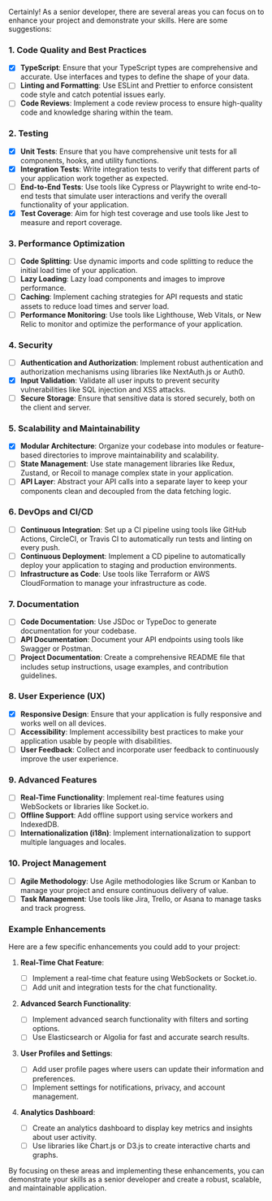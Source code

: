 Certainly! As a senior developer, there are several areas you can focus on to enhance your project and demonstrate your skills. Here are some suggestions:

### 1. **Code Quality and Best Practices**

- [x] **TypeScript**: Ensure that your TypeScript types are comprehensive and accurate. Use interfaces and types to define the shape of your data.
- [ ] **Linting and Formatting**: Use ESLint and Prettier to enforce consistent code style and catch potential issues early.
- [ ] **Code Reviews**: Implement a code review process to ensure high-quality code and knowledge sharing within the team.

### 2. **Testing**

- [x] **Unit Tests**: Ensure that you have comprehensive unit tests for all components, hooks, and utility functions.
- [x] **Integration Tests**: Write integration tests to verify that different parts of your application work together as expected.
- [ ] **End-to-End Tests**: Use tools like Cypress or Playwright to write end-to-end tests that simulate user interactions and verify the overall functionality of your application.
- [x] **Test Coverage**: Aim for high test coverage and use tools like Jest to measure and report coverage.

### 3. **Performance Optimization**

- [ ] **Code Splitting**: Use dynamic imports and code splitting to reduce the initial load time of your application.
- [ ] **Lazy Loading**: Lazy load components and images to improve performance.
- [ ] **Caching**: Implement caching strategies for API requests and static assets to reduce load times and server load.
- [ ] **Performance Monitoring**: Use tools like Lighthouse, Web Vitals, or New Relic to monitor and optimize the performance of your application.

### 4. **Security**

- [ ] **Authentication and Authorization**: Implement robust authentication and authorization mechanisms using libraries like NextAuth.js or Auth0.
- [x] **Input Validation**: Validate all user inputs to prevent security vulnerabilities like SQL injection and XSS attacks.
- [ ] **Secure Storage**: Ensure that sensitive data is stored securely, both on the client and server.

### 5. **Scalability and Maintainability**

- [x] **Modular Architecture**: Organize your codebase into modules or feature-based directories to improve maintainability and scalability.
- [ ] **State Management**: Use state management libraries like Redux, Zustand, or Recoil to manage complex state in your application.
- [ ] **API Layer**: Abstract your API calls into a separate layer to keep your components clean and decoupled from the data fetching logic.

### 6. **DevOps and CI/CD**

- [ ] **Continuous Integration**: Set up a CI pipeline using tools like GitHub Actions, CircleCI, or Travis CI to automatically run tests and linting on every push.
- [ ] **Continuous Deployment**: Implement a CD pipeline to automatically deploy your application to staging and production environments.
- [ ] **Infrastructure as Code**: Use tools like Terraform or AWS CloudFormation to manage your infrastructure as code.

### 7. **Documentation**

- [ ] **Code Documentation**: Use JSDoc or TypeDoc to generate documentation for your codebase.
- [ ] **API Documentation**: Document your API endpoints using tools like Swagger or Postman.
- [ ] **Project Documentation**: Create a comprehensive README file that includes setup instructions, usage examples, and contribution guidelines.

### 8. **User Experience (UX)**

- [x] **Responsive Design**: Ensure that your application is fully responsive and works well on all devices.
- [ ] **Accessibility**: Implement accessibility best practices to make your application usable by people with disabilities.
- [ ] **User Feedback**: Collect and incorporate user feedback to continuously improve the user experience.

### 9. **Advanced Features**

- [ ] **Real-Time Functionality**: Implement real-time features using WebSockets or libraries like Socket.io.
- [ ] **Offline Support**: Add offline support using service workers and IndexedDB.
- [ ] **Internationalization (i18n)**: Implement internationalization to support multiple languages and locales.

### 10. **Project Management**

- [ ] **Agile Methodology**: Use Agile methodologies like Scrum or Kanban to manage your project and ensure continuous delivery of value.
- [ ] **Task Management**: Use tools like Jira, Trello, or Asana to manage tasks and track progress.

### Example Enhancements

Here are a few specific enhancements you could add to your project:

1. **Real-Time Chat Feature**:

   - [ ] Implement a real-time chat feature using WebSockets or Socket.io.
   - [ ] Add unit and integration tests for the chat functionality.

2. **Advanced Search Functionality**:

   - [ ] Implement advanced search functionality with filters and sorting options.
   - [ ] Use Elasticsearch or Algolia for fast and accurate search results.

3. **User Profiles and Settings**:

   - [ ] Add user profile pages where users can update their information and preferences.
   - [ ] Implement settings for notifications, privacy, and account management.

4. **Analytics Dashboard**:
   - [ ] Create an analytics dashboard to display key metrics and insights about user activity.
   - [ ] Use libraries like Chart.js or D3.js to create interactive charts and graphs.

By focusing on these areas and implementing these enhancements, you can demonstrate your skills as a senior developer and create a robust, scalable, and maintainable application.

